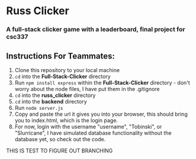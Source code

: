 # Russ Clicker
### A full-stack clicker game with a leaderboard, final project for csc337

## Instructions For Teammates:
1. Clone this repository to your local machine
2. `cd` into the **Full-Stack-Clicker** directory
3. Run `npm install express` within the **Full-Stack-Clicker**
    directory - don't worry about the node files, I have put them in the .gitignore
5. `cd` into the **russ_clicker** directory
6. `cd` into the **backend** directory
7. Run `node server.js`
8. Copy and paste the url it gives you into your browser, this should bring you to index.html, which is the login page.
9. For now, login with the username "username", "Tobinski", or "Slurricane", I have simulated database functionality without the database yet, so check out the code.

THIS IS TEST TO FIGURE OUT BRANCHING

